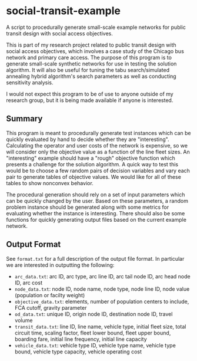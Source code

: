 # social-transit-example

A script to procedurally generate small-scale example networks for public transit design with social access objectives.

This is part of my research project related to public transit design with social access objectives, which involves a case study of the Chicago bus network and primary care access. The purpose of this program is to generate small-scale synthetic networks for use in testing the solution algorithm. It will also be useful for tuning the tabu search/simulated annealing hybrid algorithm's search parameters as well as conducting sensitivity analysis.

I would not expect this program to be of use to anyone outside of my research group, but it is being made available if anyone is interested.

## Summary

This program is meant to procedurally generate test instances which can be quickly evaluated by hand to decide whether they are "interesting". Calculating the operator and user costs of the network is expensive, so we will consider only the objective value as a function of the line fleet sizes. An "interesting" example should have a "rough" objective function which presents a challenge for the solution algorithm. A quick way to test this would be to choose a few random pairs of decision variables and vary each pair to generate tables of objective values. We would like for all of these tables to show nonconvex behavior.

The procedural generation should rely on a set of input parameters which can be quickly changed by the user. Based on these parameters, a random problem instance should be generated along with some metrics for evaluating whether the instance is interesting. There should also be some functions for quickly generating output files based on the current example network.

## Output Format

See `format.txt` for a full description of the output file format. In particular we are interested in outputting the following:

* `arc_data.txt`: arc ID, arc type, arc line ID, arc tail node ID, arc head node ID, arc cost
* `node_data.txt`: node ID, node name, node type, node line ID, node value (population or facilty weight)
* `objective_data.txt`: elements, number of population centers to include, FCA cutoff, gravity parameter
* `od_data.txt`: unique ID, origin node ID, destination node ID, travel volume
* `transit_data.txt`: line ID, line name, vehicle type, initial fleet size, total circuit time, scaling factor, fleet lower bound, fleet upper bound, boarding fare, initial line frequency, initial line capacity
* `vehicle_data.txt`: vehicle type ID, vehicle type name, vehicle type bound, vehicle type capacity, vehicle operating cost
